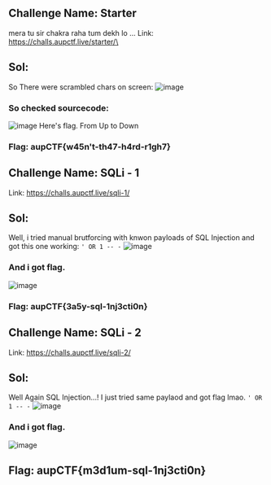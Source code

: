 ## Challenge Name: Starter
mera tu sir chakra raha tum dekh lo ... 
Link: https://challs.aupctf.live/starter/\
## Sol:
So There  were scrambled chars on screen:
![image](https://github.com/Mikivirus0/aupctf23/assets/85563293/5175d460-ac7b-4f43-9390-7127171890c8)
### So checked sourcecode:
![image](https://github.com/Mikivirus0/aupctf23/assets/85563293/2814edb1-ff1e-46b6-adee-eb827824c783)
Here's flag. 
From Up to Down 
### Flag: aupCTF{w45n't-th47-h4rd-r1gh7}

## Challenge Name: SQLi - 1
Link: https://challs.aupctf.live/sqli-1/
## Sol:
Well, i tried manual brutforcing with knwon payloads of SQL Injection and got this one working: ```' OR 1 -- -```
![image](https://github.com/Mikivirus0/aupctf23/assets/85563293/c1ca05a6-1e20-47a0-b509-1a57ba202d41)
### And i got flag.
![image](https://github.com/Mikivirus0/aupctf23/assets/85563293/bccc9f8f-5dc6-4f0a-a18f-9fb37a350826)

### Flag: aupCTF{3a5y-sql-1nj3cti0n}

## Challenge Name: SQLi - 2
Link: https://challs.aupctf.live/sqli-2/
## Sol:
Well Again SQL Injection...! 
I just tried same paylaod and got flag lmao. ```' OR 1 -- -```
![image](https://github.com/Mikivirus0/aupctf23/assets/85563293/c1ca05a6-1e20-47a0-b509-1a57ba202d41)
### And i got flag.
![image](https://github.com/Mikivirus0/aupctf23/assets/85563293/4569e4d5-a69d-4187-83eb-77d93c15f7b9)
## Flag: aupCTF{m3d1um-sql-1nj3cti0n}






